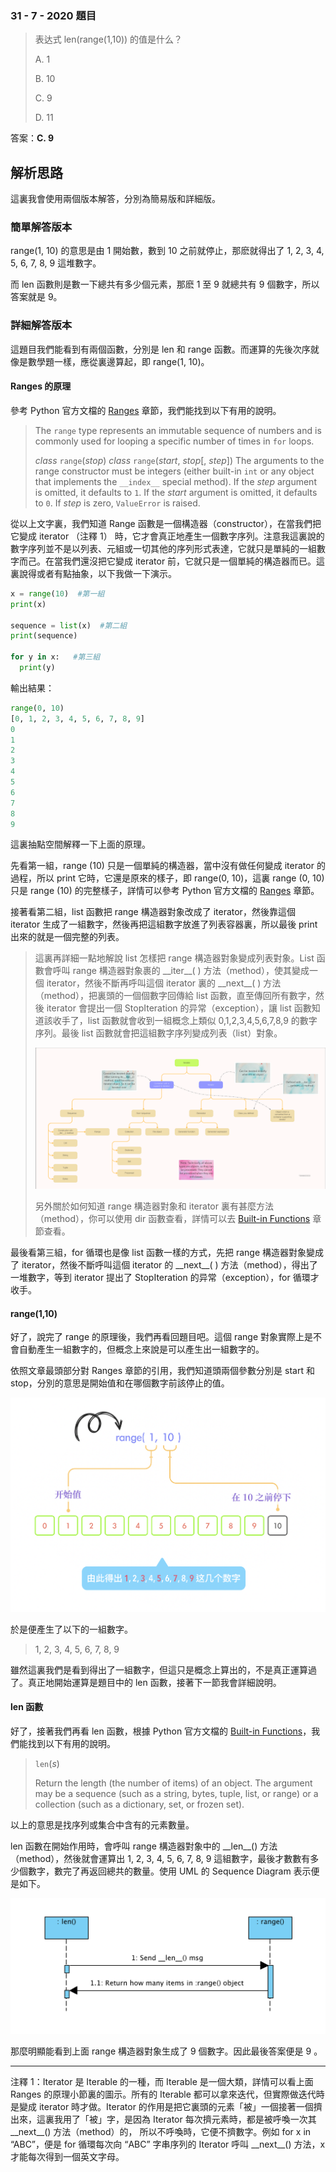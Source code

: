 ### 31 - 7 - 2020 題目

> 表达式 len(range(1,10)) 的值是什么？
>
> A. 1
>
> B. 10
>
> C. 9
>
> D. 11



答案：**C. 9**

## 解析思路

這裏我會使用兩個版本解答，分別為簡易版和詳細版。

### 簡單解答版本

range(1, 10) 的意思是由 1 開始數，數到 10 之前就停止，那麽就得出了 1, 2, 3, 4, 5, 6, 7, 8, 9 這堆數字。

而 len 函數則是數一下總共有多少個元素，那麽 1 至 9 就總共有 9 個數字，所以答案就是 9。

### 詳細解答版本

這題目我們能看到有兩個函數，分別是 len 和 range 函數。而運算的先後次序就像是數學題一樣，應從裏邊算起，即 range(1, 10)。

#### Ranges 的原理

參考 Python 官方文檔的 [Ranges](https://docs.python.org/3/library/stdtypes.html?highlight=range#ranges) 章節，我們能找到以下有用的說明。

> The `range` type represents an immutable sequence of numbers and is commonly used for looping a specific number of times in `for` loops.
>
> *class* `range`(*stop*)
> *class* `range`(*start*, *stop*[, *step*])
> The arguments to the range constructor must be integers (either built-in `int` or any object that implements the `__index__` special method). If the *step* argument is omitted, it defaults to `1`. If the *start* argument is omitted, it defaults to `0`. If *step* is zero, `ValueError` is raised.

從以上文字裏，我們知道 Range 函數是一個構造器（constructor），在當我們把它變成 iterator （注釋 1） 時，它才會真正地產生一個數字序列。注意我這裏說的數字序列並不是以列表、元組或一切其他的序列形式表達，它就只是單純的一組數字而己。在當我們還沒把它變成 iterator 前，它就只是一個單純的構造器而已。這裏說得或者有點抽象，以下我做一下演示。

```python
x = range(10)  #第一組
print(x)

sequence = list(x)  #第二組
print(sequence)

for y in x:   #第三組
  print(y)
```

輸出結果：

```python
range(0, 10)
[0, 1, 2, 3, 4, 5, 6, 7, 8, 9]
0
1
2
3
4
5
6
7
8
9
```

這裏抽點空間解釋一下上面的原理。

先看第一組，range (10) 只是一個單純的構造器，當中沒有做任何變成 iterator 的過程，所以 print 它時，它還是原來的樣子，即 range(0, 10)，這裏 range (0, 10) 只是 range (10) 的完整樣子，詳情可以參考 Python 官方文檔的 [Ranges](https://docs.python.org/3/library/stdtypes.html?highlight=range#ranges) 章節。

接著看第二組，list 函數把 range 構造器對象改成了 iterator，然後靠這個 iterator 生成了一組數字，然後再把這組數字放進了列表容器裏，所以最後 print 出來的就是一個完整的列表。

> 這裏再詳細一點地解說 list 怎樣把 range 構造器對象變成列表對象。List 函數會呼叫 range 構造器對象裹的 \_\_iter\_\_( ) 方法（method），使其變成一個 iterator，然後不斷再呼叫這個 iterator 裏的 \_\_next\_\_( ) 方法（method），把裏頭的一個個數字回傳給 list 函數，直至傳回所有數字，然後 iterator 會提出一個 StopIteration 的异常（exception），讓 list 函數知道該收手了，list 函數就會收到一組概念上類似 0,1,2,3,4,5,6,7,8,9 的數字序列。最後 list 函數就會把這組數字序列變成列表（list）對象。
>
> ![](./images/Iterable(*2008022223).png)
>
> 另外關於如何知道 range 構造器對象和 iterator 裏有甚麼方法（method），你可以使用 dir 函數查看，詳情可以去 [Built-in Functions](https://docs.python.org/3/library/functions.html?highlight=dir#dir) 章節查看。

最後看第三組，for 循環也是像 list 函數一樣的方式，先把 range 構造器對象變成了 iterator，然後不斷呼叫這個 iterator 的 \_\_next\_\_( ) 方法（method），得出了一堆數字，等到 iterator 提出了 StopIteration 的异常（exception），for 循環才收手。

#### range(1,10)

好了，說完了 range 的原理後，我們再看回題目吧。這個 range 對象實際上是不會自動產生一組數字的，但概念上來說是可以產生出一組數字的。

依照文章最頭部分對 Ranges 章節的引用，我們知道頭兩個參數分別是 start 和 stop，分別的意思是開始值和在哪個數字前該停止的值。

![](./images/200731.png)

於是便產生了以下的一組數字。

> 1, 2, 3, 4, 5, 6, 7, 8, 9

雖然這裏我們是看到得出了一組數字，但這只是概念上算出的，不是真正運算過了。真正地開始運算是題目中的 len 函數，接著下一節我會詳細說明。

#### len 函數

好了，接著我們再看 len 函數，根據 Python 官方文檔的 [Built-in Functions](https://docs.python.org/3/library/functions.html?highlight=len#len)，我們能找到以下有用的說明。

> `len`(*s*)
>
> Return the length (the number of items) of an object. The argument may be a sequence (such as a string, bytes, tuple, list, or range) or a collection (such as a dictionary, set, or frozen set).

以上的意思是找序列或集合中含有的元素數量。

len 函數在開始作用時，會呼叫 range 構造器對象中的 \_\_len\_\_() 方法（method），然後就會運算出 1, 2, 3, 4, 5, 6, 7, 8, 9 這組數字，最後才數數有多少個數字，數完了再返回總共的數量。使用 UML 的 Sequence Diagram 表示便是如下。

![](./images/200731_UML.png)

那麼明顯能看到上面 range 構造器對象生成了 9 個數字。因此最後答案便是 9 。

---

注釋 1：Iterator 是 Iterable 的一種，而 Iterable 是一個大類，詳情可以看上面 Ranges 的原理小節裏的圖示。所有的 Iterable 都可以拿來迭代，但實際做迭代時是變成 iterator 時才做。Iterator 的作用是把它裏頭的元素「被」一個接著一個擠出來，這裏我用了「被」字，是因為 Iterator 每次擠元素時，都是被呼喚一次其 \_\_next\_\_() 方法（method）的， 所以不呼喚時，它便不擠數字。例如 for x in “ABC”，便是 for 循環每次向 “ABC” 字串序列的 Iterator 呼叫 \_\_next\_\_() 方法，x 才能每次得到一個英文字母。